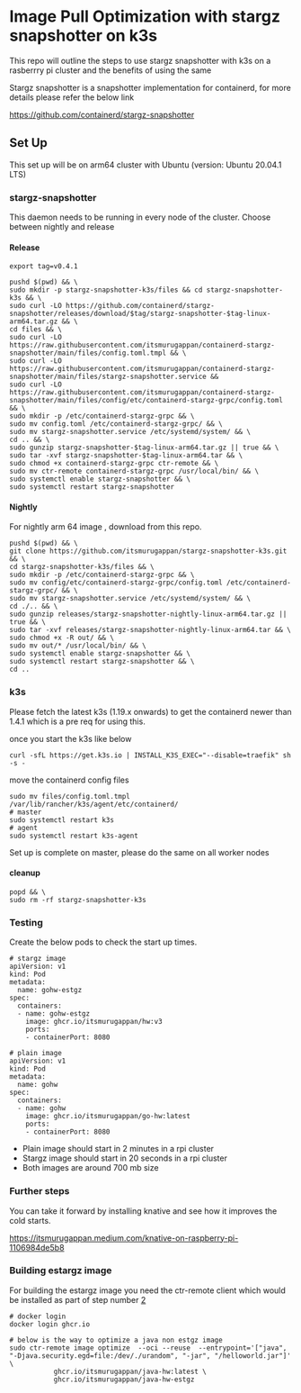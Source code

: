 # Image Pull Optimization with stargz snapshotter on k3s

This repo will outline the steps to use stargz snapshotter with k3s on a 
rasberrry pi cluster and the benefits of using the same

Stargz snapshotter is a snapshotter implementation for containerd, for more details 
please refer the below link

https://github.com/containerd/stargz-snapshotter

## Set Up

This set up will be on arm64 cluster with Ubuntu (version: Ubuntu 20.04.1 LTS)

### stargz-snapshotter

This daemon needs to be running in every node of the cluster. Choose between nightly and release

#### Release

```shell
export tag=v0.4.1

pushd $(pwd) && \
sudo mkdir -p stargz-snapshotter-k3s/files && cd stargz-snapshotter-k3s && \
sudo curl -LO https://github.com/containerd/stargz-snapshotter/releases/download/$tag/stargz-snapshotter-$tag-linux-arm64.tar.gz && \
cd files && \
sudo curl -LO https://raw.githubusercontent.com/itsmurugappan/containerd-stargz-snapshotter/main/files/config.toml.tmpl && \
sudo curl -LO https://raw.githubusercontent.com/itsmurugappan/containerd-stargz-snapshotter/main/files/stargz-snapshotter.service && 
sudo curl -LO https://raw.githubusercontent.com/itsmurugappan/containerd-stargz-snapshotter/main/files/config/etc/containerd-stargz-grpc/config.toml && \
sudo mkdir -p /etc/containerd-stargz-grpc && \
sudo mv config.toml /etc/containerd-stargz-grpc/ && \
sudo mv stargz-snapshotter.service /etc/systemd/system/ && \
cd .. && \
sudo gunzip stargz-snapshotter-$tag-linux-arm64.tar.gz || true && \
sudo tar -xvf stargz-snapshotter-$tag-linux-arm64.tar && \
sudo chmod +x containerd-stargz-grpc ctr-remote && \
sudo mv ctr-remote containerd-stargz-grpc /usr/local/bin/ && \
sudo systemctl enable stargz-snapshotter && \
sudo systemctl restart stargz-snapshotter
```

#### Nightly
For nightly arm 64 image , download from this repo.

```shell
pushd $(pwd) && \
git clone https://github.com/itsmurugappan/stargz-snapshotter-k3s.git && \
cd stargz-snapshotter-k3s/files && \
sudo mkdir -p /etc/containerd-stargz-grpc && \
sudo mv config/etc/containerd-stargz-grpc/config.toml /etc/containerd-stargz-grpc/ && \
sudo mv stargz-snapshotter.service /etc/systemd/system/ && \
cd ./.. && \
sudo gunzip releases/stargz-snapshotter-nightly-linux-arm64.tar.gz || true && \
sudo tar -xvf releases/stargz-snapshotter-nightly-linux-arm64.tar && \
sudo chmod +x -R out/ && \
sudo mv out/* /usr/local/bin/ && \
sudo systemctl enable stargz-snapshotter && \
sudo systemctl restart stargz-snapshotter && \
cd ..
```

### k3s

Please fetch the latest k3s (1.19.x onwards) to get the containerd newer than 1.4.1 which is a pre req for using this.

once you start the k3s like below
```
curl -sfL https://get.k3s.io | INSTALL_K3S_EXEC="--disable=traefik" sh -s -
```

move the containerd config files

```shell
sudo mv files/config.toml.tmpl /var/lib/rancher/k3s/agent/etc/containerd/
# master
sudo systemctl restart k3s
# agent
sudo systemctl restart k3s-agent
```

Set up is complete on master, please do the same on all worker nodes

#### cleanup
```shell
popd && \
sudo rm -rf stargz-snapshotter-k3s
```

### Testing

Create the below pods to check the start up times.

```
# stargz image
apiVersion: v1
kind: Pod
metadata:
  name: gohw-estgz
spec:
  containers:
  - name: gohw-estgz
    image: ghcr.io/itsmurugappan/hw:v3
    ports:
    - containerPort: 8080 

# plain image
apiVersion: v1
kind: Pod
metadata:
  name: gohw
spec:
  containers:
  - name: gohw
    image: ghcr.io/itsmurugappan/go-hw:latest
    ports:
    - containerPort: 8080 
```
* Plain image should start in 2 minutes in a rpi cluster
* Stargz image should start in 20 seconds in a rpi cluster
* Both images are around 700 mb size

### Further steps

You can take it forward by installing knative and see how it improves the cold starts.

https://itsmurugappan.medium.com/knative-on-raspberry-pi-1106984de5b8

### Building estargz image

For building the estargz image you need the ctr-remote client which would be installed as part of step number [2](#2-stargz-snapshotter)

```
# docker login
docker login ghcr.io

# below is the way to optimize a java non estgz image
sudo ctr-remote image optimize  --oci --reuse  --entrypoint='["java", "-Djava.security.egd=file:/dev/./urandom", "-jar", "/helloworld.jar"]' \
           ghcr.io/itsmurugappan/java-hw:latest \
           ghcr.io/itsmurugappan/java-hw-estgz
```
